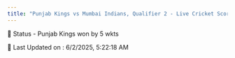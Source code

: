 ```yaml
---
title: "Punjab Kings vs Mumbai Indians, Qualifier 2 - Live Cricket Score"
---
```


📑 Status - Punjab Kings won by 5 wkts

📝 Last Updated on : 6/2/2025, 5:22:18 AM  

